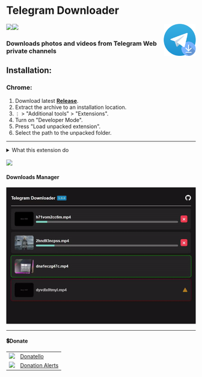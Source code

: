 # Telegram Downloader
<img src="github/images/icon.png" height="85" align="right">
<img src="https://shields.io/badge/version-1.0.0-blue" align="left">
<a href="#donate"><img src="https://shields.io/badge/💲-Support_the_Project-2ea043"></a>

### Downloads photos and videos from Telegram Web private channels

## Installation:

### Chrome:
  1. Download latest **[Release](https://github.com/SuperZombi/telegram-downloader/releases)**.
  2. Extract the archive to an installation location.
  3. ```⋮``` > "Additional tools" > "Extensions".
  4. Turn on "Developer Mode".
  5. Press "Load unpacked extension".
  6. Select the path to the unpacked folder.


<hr>
<details>
<summary>What this extension do</summary>

#### For Web-K version:
* Just returns the hidden download button

#### For Web-A version:
* Adds a download button
* Adds a downloading animation for this button
* Adds a download manager (call the extension popup)

</details>


<br/>
<img src="github/images/preview.gif">

#### Downloads Manager
<img src="github/images/downloads-manager.gif">

<hr>

#### 💲Donate

<table>
  <tr>
    <td>
       <img width="18px" src="https://www.google.com/s2/favicons?domain=https://donatello.to&sz=256">
    </td>
    <td>
      <a href="https://donatello.to/super_zombi">Donatello</a>
    </td>
  </tr>
  <tr>
    <td>
       <img width="18px" src="https://www.google.com/s2/favicons?domain=https://www.donationalerts.com&sz=256">
    </td>
    <td>
      <a href="https://www.donationalerts.com/r/super_zombi">Donation Alerts</a>
    </td>
  </tr>
</table>
